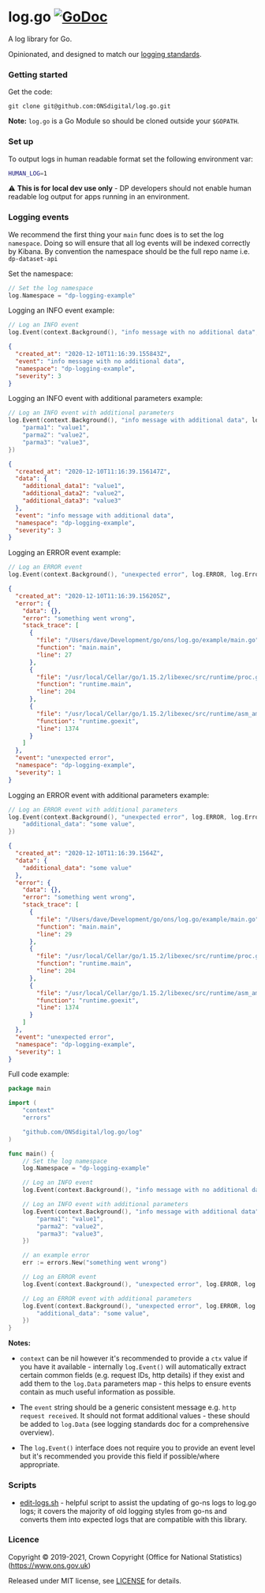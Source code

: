 log.go [![GoDoc](https://godoc.org/github.com/ONSdigital/log.go/log?status.svg)](https://godoc.org/github.com/ONSdigital/log.go/log)
======

A log library for Go.

Opinionated, and designed to match our [logging standards](https://github.com/ONSdigital/dp/blob/master/standards/LOGGING_STANDARDS.md).

### Getting started
Get the code:
```
git clone git@github.com:ONSdigital/log.go.git
```
**Note:** `log.go` is a Go Module so should be cloned outside your `$GOPATH`.

### Set up
To output logs in human readable format set the following environment var:
```bash
HUMAN_LOG=1
```

:warning: **This is for local dev use only** - DP developers should not enable human readable log output for apps running 
in an environment.

### Logging events
We recommend the first thing your `main` func does is to set the log `namespace`. Doing so will ensure that all log
events will be indexed correctly by Kibana. By convention the namespace should be the full repo name i.e. `dp-dataset-api`

Set the namespace:
```go
// Set the log namespace
log.Namespace = "dp-logging-example"
```

Logging an INFO event example:
```go
// Log an INFO event
log.Event(context.Background(), "info message with no additional data", log.INFO)
```
```json
{
  "created_at": "2020-12-10T11:16:39.155843Z",
  "event": "info message with no additional data",
  "namespace": "dp-logging-example",
  "severity": 3
}
```
Logging an INFO event with additional parameters example:
```go
// Log an INFO event with additional parameters
log.Event(context.Background(), "info message with additional data", log.INFO, log.Data{
    "parma1": "value1",
    "parma2": "value2",
    "parma3": "value3",
})
```

```json
{
  "created_at": "2020-12-10T11:16:39.156147Z",
  "data": {
    "additional_data1": "value1",
    "additional_data2": "value2",
    "additional_data3": "value3"
  },
  "event": "info message with additional data",
  "namespace": "dp-logging-example",
  "severity": 3
}
```
Logging an ERROR event example:
```go
// Log an ERROR event
log.Event(context.Background(), "unexpected error", log.ERROR, log.Error(err))
```
```json
{
  "created_at": "2020-12-10T11:16:39.156205Z",
  "error": {
    "data": {},
    "error": "something went wrong",
    "stack_trace": [
      {
        "file": "/Users/dave/Development/go/ons/log.go/example/main.go",
        "function": "main.main",
        "line": 27
      },
      {
        "file": "/usr/local/Cellar/go/1.15.2/libexec/src/runtime/proc.go",
        "function": "runtime.main",
        "line": 204
      },
      {
        "file": "/usr/local/Cellar/go/1.15.2/libexec/src/runtime/asm_amd64.s",
        "function": "runtime.goexit",
        "line": 1374
      }
    ]
  },
  "event": "unexpected error",
  "namespace": "dp-logging-example",
  "severity": 1
}
```
Logging an ERROR event with additional parameters example:
```go
// Log an ERROR event with additional parameters
log.Event(context.Background(), "unexpected error", log.ERROR, log.Error(err), log.Data{
    "additional_data": "some value",
})
```
```json
{
  "created_at": "2020-12-10T11:16:39.1564Z",
  "data": {
    "additional_data": "some value"
  },
  "error": {
    "data": {},
    "error": "something went wrong",
    "stack_trace": [
      {
        "file": "/Users/dave/Development/go/ons/log.go/example/main.go",
        "function": "main.main",
        "line": 29
      },
      {
        "file": "/usr/local/Cellar/go/1.15.2/libexec/src/runtime/proc.go",
        "function": "runtime.main",
        "line": 204
      },
      {
        "file": "/usr/local/Cellar/go/1.15.2/libexec/src/runtime/asm_amd64.s",
        "function": "runtime.goexit",
        "line": 1374
      }
    ]
  },
  "event": "unexpected error",
  "namespace": "dp-logging-example",
  "severity": 1
}
```
Full code example:
```go
package main

import (
	"context"
	"errors"

	"github.com/ONSdigital/log.go/log"
)

func main() {
	// Set the log namespace
	log.Namespace = "dp-logging-example"

	// Log an INFO event
	log.Event(context.Background(), "info message with no additional data", log.INFO)

	// Log an INFO event with additional parameters
	log.Event(context.Background(), "info message with additional data", log.INFO, log.Data{
		"parma1": "value1",
		"parma2": "value2",
		"parma3": "value3",
	})

	// an example error
	err := errors.New("something went wrong")

	// Log an ERROR event
	log.Event(context.Background(), "unexpected error", log.ERROR, log.Error(err))

	// Log an ERROR event with additional parameters
	log.Event(context.Background(), "unexpected error", log.ERROR, log.Error(err), log.Data{
		"additional_data": "some value",
	})
}
```
**Notes:**

- `context` can be nil however it's recommended to provide a `ctx` value if you have it available - internally 
  `log.Event()` will automatically extract certain common fields (e.g. request IDs, http details) if they exist and add 
  them to the `log.Data` parameters map - this helps to ensure events contain as much useful information as possible.
  

- The `event` string should be a generic consistent message e.g. `http request received`. It should not format 
  additional values - these should be added to `log.Data` (see logging standards doc for a comprehensive overview).
  

- The `log.Event()` interface does not require you to provide an event level but it's recommended you provide this 
  field if possible/where appropriate.

### Scripts

* [edit-logs.sh](scripts) - helpful script to assist the updating of go-ns logs to log.go logs; it covers the majority of old logging styles from go-ns and converts them into expected logs that are compatible with this library.

### Licence

Copyright ©‎ 2019-2021, Crown Copyright (Office for National Statistics) (https://www.ons.gov.uk)

Released under MIT license, see [LICENSE](LICENSE.md) for details.
